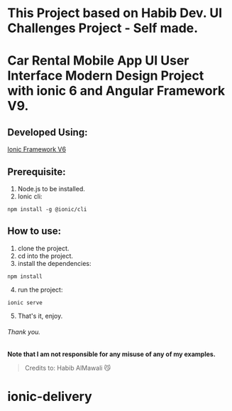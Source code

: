 # This Project based on Habib Dev. UI Challenges Project - Self made.
# Car Rental Mobile App UI User Interface Modern Design Project with ionic 6 and Angular Framework V9.

## Developed Using:
<p align="left">
<a href="https://ionicframework.com/">Ionic Framework V6</a>
</p>


## Prerequisite:
1. Node.js to be installed.
2. Ionic cli:
```
npm install -g @ionic/cli
```

## How to use:
1. clone the project.
2. cd into the project.
3. install the dependencies:
```
npm install
```
4. run the project:
```
ionic serve
```
5. That's it, enjoy.


###### Thank you.

**Note that I am not responsible for any misuse of any of my examples.**

> Credits to: Habib AlMawali :smirk_cat:
# ionic-delivery
